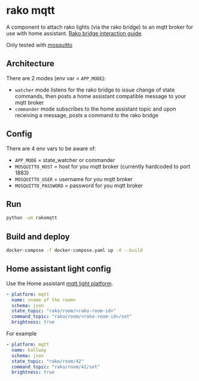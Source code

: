 # rako mqtt

A component to attach rako lights (via the rako bridge) to an mqtt broker for use with home assistant.
[Rako bridge interaction guide](accessing-the-rako-bridge.pdf).

Only tested with [mosquitto](https://mosquitto.org/)

## Architecture

There are 2 modes (env var = `APP_MODE`):

- `watcher` mode listens for the rako bridge to issue change of state commands, then posts a home assistant compatible message to your mqtt broker
- `commander` mode subscribes to the home assistant topic and upon receiving a message, posts a command to the rako bridge


## Config

There are 4 env vars to be aware of:
- `APP_MODE` = state_watcher or commander
- `MOSQUITTO_HOST` = host for you mqtt broker (currently hardcoded to port 1883)
- `MOSQUITTO_USER` = username for you mqtt broker
- `MOSQUITTO_PASSWORD` = password for you mqtt broker


## Run

```bash
python -um rakomqtt
```


## Build and deploy

```bash
docker-compose -f docker-compose.yaml up -d --build
```


## Home assistant light config

Use the Home assistant [mqtt light platform](https://www.home-assistant.io/components/light.mqtt/). 
```yaml
- platform: mqtt
  name: <name of the room>
  schema: json
  state_topic: "rako/room/<rako-room-id>"
  command_topic: "rako/room/<rako-room-id>/set"
  brightness: true
```

For example
```yaml
- platform: mqtt
  name: hallway
  schema: json
  state_topic: "rako/room/42"
  command_topic: "rako/room/42/set"
  brightness: true
```

